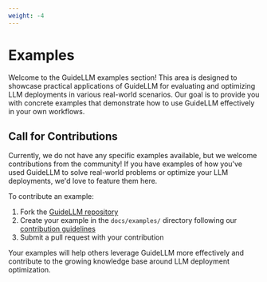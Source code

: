 ```yaml
---
weight: -4
---
```


# Examples

Welcome to the GuideLLM examples section! This area is designed to showcase practical applications of GuideLLM for evaluating and optimizing LLM deployments in various real-world scenarios. Our goal is to provide you with concrete examples that demonstrate how to use GuideLLM effectively in your own workflows.

## Call for Contributions

Currently, we do not have any specific examples available, but we welcome contributions from the community! If you have examples of how you've used GuideLLM to solve real-world problems or optimize your LLM deployments, we'd love to feature them here.

To contribute an example:

1. Fork the [GuideLLM repository](https://github.com/neuralmagic/guidellm)
2. Create your example in the `docs/examples/` directory following our [contribution guidelines](https://github.com/neuralmagic/guidellm/blob/main/CONTRIBUTING.md)
3. Submit a pull request with your contribution

Your examples will help others leverage GuideLLM more effectively and contribute to the growing knowledge base around LLM deployment optimization.
